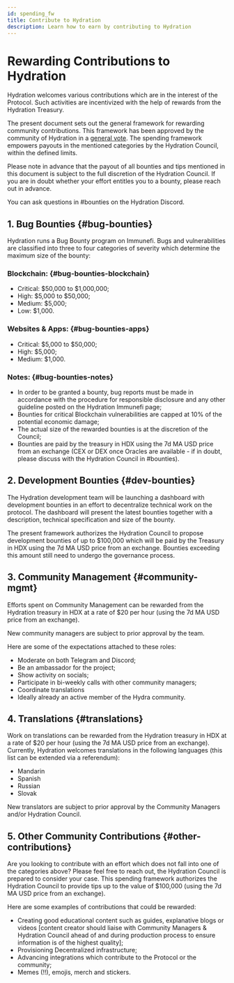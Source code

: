 ```yaml
---
id: spending_fw
title: Contribute to Hydration
description: Learn how to earn by contributing to Hydration
---
```


# Rewarding Contributions to Hydration

Hydration welcomes various contributions which are in the interest of the Protocol. Such activities are incentivized with the help of rewards from the Hydration Treasury.

The present document sets out the general framework for rewarding community contributions. This framework has been approved by the community of Hydration in a [general vote](https://hydradx.subsquare.io/democracy/referendum/11). The spending framework empowers payouts in the mentioned categories by the Hydration Council, within the defined limits.

Please note in advance that the payout of all bounties and tips mentioned in this document is subject to the full discretion of the Hydration Council. If you are in doubt whether your effort entitles you to a bounty, please reach out in advance.

You can ask questions in #bounties on the Hydration Discord.

## 1. Bug Bounties {#bug-bounties}

Hydration runs a Bug Bounty program on Immunefi. Bugs and vulnerabilities are classified into three to four categories of severity which determine the maximum size of the bounty:

### Blockchain: {#bug-bounties-blockchain}

* Critical: $50,000 to $1,000,000;
* High: $5,000 to $50,000;
* Medium: $5,000;
* Low: $1,000.

### Websites & Apps: {#bug-bounties-apps}

* Critical: $5,000 to $50,000;
* High: $5,000;
* Medium: $1,000.

### Notes: {#bug-bounties-notes}

* In order to be granted a bounty, bug reports must be made in accordance with the procedure for responsible disclosure and any other guideline posted on the Hydration Immunefi page;
* Bounties for critical Blockchain vulnerabilities are capped at 10% of the potential economic damage;
* The actual size of the rewarded bounties is at the discretion of the Council;
* Bounties are paid by the treasury in HDX using the 7d MA USD price from an exchange (CEX or DEX once Oracles are available - if in doubt, please discuss with the Hydration Council in #bounties).

## 2. Development Bounties {#dev-bounties}

The Hydration development team will be launching a dashboard with development bounties in an effort to decentralize technical work on the protocol. The dashboard will present the latest bounties together with a description, technical specification and size of the bounty.

The present framework authorizes the Hydration Council to propose development bounties of up to $100,000 which will be paid by the Treasury in HDX using the 7d MA USD price from an exchange. Bounties exceeding this amount still need to undergo the governance process.

## 3. Community Management {#community-mgmt}

Efforts spent on Community Management can be rewarded from the Hydration treasury in HDX at a rate of $20 per hour (using the 7d MA USD price from an exchange).

New community managers are subject to prior approval by the team.

Here are some of the expectations attached to these roles:

* Moderate on both Telegram and Discord;
* Be an ambassador for the project;
* Show activity on socials;
* Participate in bi-weekly calls with other community managers;
* Coordinate translations
* Ideally already an active member of the Hydra community.

## 4. Translations {#translations}

Work on translations can be rewarded from the Hydration treasury in HDX at a rate of $20 per hour (using the 7d MA USD price from an exchange). Currently, Hydration welcomes translations in the following languages (this list can be extended via a referendum):

* Mandarin
* Spanish
* Russian
* Slovak

New translators are subject to prior approval by the Community Managers and/or Hydration Council.

## 5. Other Community Contributions {#other-contributions}

Are you looking to contribute with an effort which does not fall into one of the categories above? Please feel free to reach out, the Hydration Council is prepared to consider your case. This spending framework authorizes the Hydration Council to provide tips up to the value of $100,000 (using the 7d MA USD price from an exchange).

Here are some examples of contributions that could be rewarded:

* Creating good educational content such as guides, explanative blogs or videos [content creator should liaise with Community Managers & Hydration Council ahead of and during production process to ensure information is of the highest quality];
* Provisioning Decentralized infrastructure;
* Advancing integrations which contribute to the Protocol or the community;
* Memes (!!), emojis, merch and stickers.